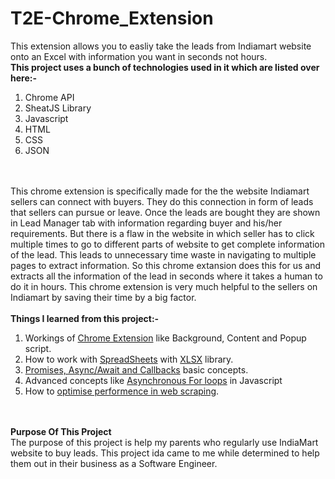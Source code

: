 # T2E-Chrome_Extension
This extension allows you to easliy take the leads from Indiamart website onto an Excel with information you want in seconds not hours.
<br />
<b>This project uses a bunch of technologies used in it which are listed over here:-</b> <br />
1.  Chrome API <br />
2.  SheatJS Library<br />
3.  Javascript <br />
4.  HTML <br />
5.  CSS <br />
6.  JSON <br />
<br />
<br />
This chrome extension is specifically made for the the website Indiamart sellers can connect with buyers. They do this connection in form of leads that sellers 
can pursue or leave. Once the leads are bought they are shown in Lead Manager tab with information regarding buyer and his/her requirements.
But there is a flaw in the website in which seller has to click multiple times to go to different parts of website to get complete information of the lead. 
This leads to unnecessary time waste in navigating to multiple pages to extract information. So this chrome extansion does this for us and extracts all the information 
of the lead in seconds where it takes a human to do it in hours. This chrome extension is very much helpful to the sellers on Indiamart by saving their time by a big factor.
<br />
<br />
<b>Things I learned from this project:-</b><br />
<ol>
<li> Workings of <ins>Chrome Extension</ins> like Background, Content and Popup script.
<li> How to work with <ins>SpreadSheets</ins> with <ins>XLSX</ins> library.
<li> <ins>Promises, Async/Await and Callbacks</ins> basic concepts.
<li> Advanced concepts like <ins>Asynchronous For loops</ins> in Javascript
<li> How to <ins>optimise performence in web scraping</ins>.
</ol>
<br />
<br />
<b>Purpose Of This Project <br /></b>
The purpose of this project is help my parents who regularly use IndiaMart website to buy leads. This project ida came to me while determined to help them 
out in their business as a Software Engineer.
<br />
<br />
